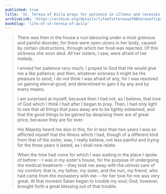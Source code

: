 ```yaml
---
published: true
title: 'St. Teresa of Avila prays for patience in illness and receives both'
archiveLink: 'https://archive.org/details/lifeofstteresaof00tereuoft/page/25?view=theater'
bookSlug: 'life-of-st-teresa-of-avila'
---
```


> There was then in the house a nun labouring under a most grievous and painful disorder, for there were open ulcers in her body, caused by certain obstructions, through which her food was rejected. Of this sickness she soon died. All her sisters, I saw, were afraid of her malady.
>
> I envied her patience very much; I prayed to God that He would give me a like patience; and then, whatever sickness it might be His pleasure to send, I do not think I was afraid of any, for I was resolved on gaining eternal good, and determined to gain it by any and by every means.
>
> I am surprised at myself, because then I had not, as I believe, that love of God which I think I had after I began to pray. Then, I had only light to see that all things that pass away are to be lightly esteemed, and that the good things to be gained by despising them are of great price, because they are for ever.
>
> His Majesty heard me also in this, for in less than two years I was so afflicted myself that the illness which I had, though of a different kind from that of the sister, was, I really believe, not less painful and trying for the three years it lasted, as I shall now relate.
>
> When the time had come for which I was waiting in the place I spoke of before---I was in my sister's house, for the purpose of undergoing the medical treatment---they took me away with the utmost care of my comfort; that is, my father, my sister, and the nun, my friend, who had come from the monastery with me---for her love for me was very great. At that moment Satan began to trouble my soul; God, however, brought forth a great blessing out of that trouble.